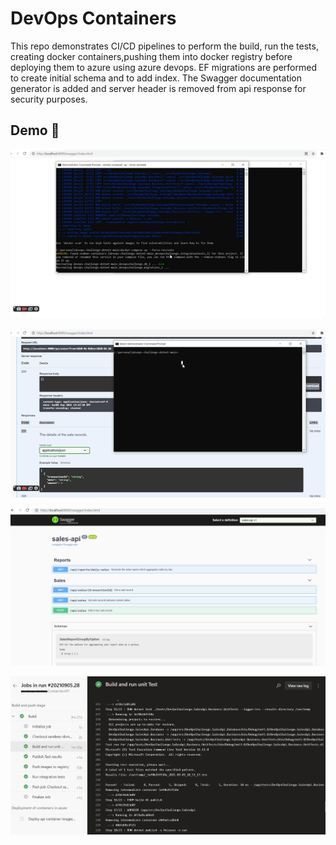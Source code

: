 # DevOps Containers
This repo demonstrates CI/CD pipelines to perform the build, run the tests, creating docker containers,pushing them into docker registry before deploying them to azure using azure devops.
EF migrations are performed to create initial schema and to add index. The Swagger documentation generator is added and server header is removed from api response for security purposes.

## Demo :wave:

![](https://github.com/s-rajput/DevOpsContainers/blob/master/files/one.gif?raw=true)

![](https://github.com/s-rajput/DevOpsContainers/blob/master/files/two.gif?raw=true)
 
![](https://github.com/s-rajput/DevOpsContainers/blob/master/files/swagger.jpg)
  
![](https://github.com/s-rajput/DevOpsContainers/blob/master/files/azuredevops.jpg)

